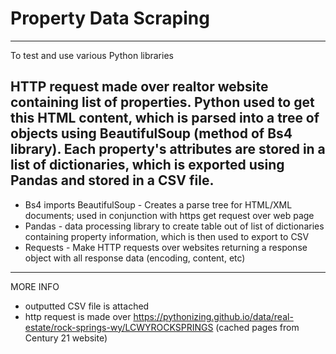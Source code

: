 # Property Data Scraping
--------
To test and use various Python libraries

HTTP request made over realtor website containing list of properties. Python used to get this HTML content, which is parsed into a tree of objects using BeautifulSoup (method of Bs4 library). Each property's attributes are stored in a list of dictionaries, which is exported using Pandas and stored in a CSV file.
--------
 - Bs4 imports BeautifulSoup - Creates a parse tree for HTML/XML documents; used in conjunction with https get request over web page 
 - Pandas - data processing library to create table out of list of dictionaries containing property information, which is then used to export to CSV
 - Requests - Make HTTP requests over websites returning a response object with all response data (encoding, content, etc)
--------
MORE INFO

- outputted CSV file is attached
- http request is made over https://pythonizing.github.io/data/real-estate/rock-springs-wy/LCWYROCKSPRINGS (cached pages from Century 21 website)


